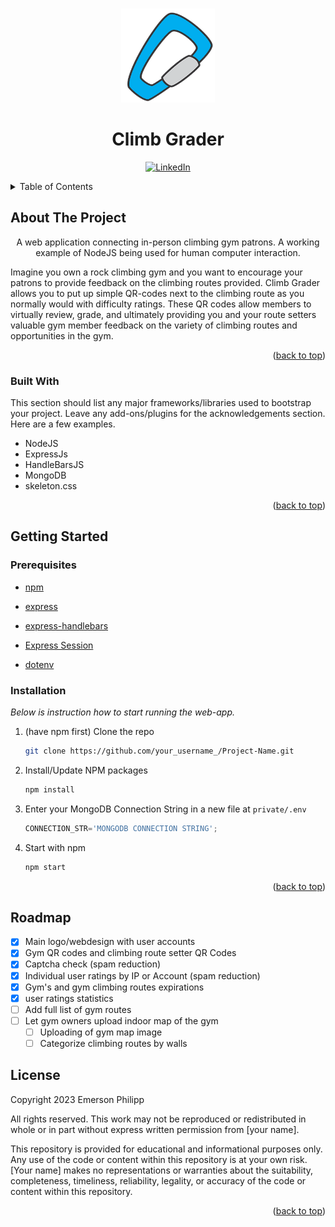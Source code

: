 
<!-- Improved compatibility of back to top link: See: https://github.com/othneildrew/Best-README-Template/pull/73 -->
<a name="readme-top"></a>
<!--
*** Thanks for checking out the Best-README-Template. If you have a suggestion
*** that would make this better, please fork the repo and create a pull request
*** or simply open an issue with the tag "enhancement".
*** Don't forget to give the project a star!
*** Thanks again! Now go create something AMAZING! :D
-->



<!-- PROJECT SHIELDS -->
<!--
*** I'm using markdown "reference style" links for readability.
*** Reference links are enclosed in brackets [ ] instead of parentheses ( ).
*** See the bottom of this document for the declaration of the reference variables
*** for contributors-url, forks-url, etc. This is an optional, concise syntax you may use.
*** https://www.markdownguide.org/basic-syntax/#reference-style-links
-->



<!-- PROJECT LOGO -->
<br />
<div align="center">
  <a href="https://github.com/knaxel/Climb-Grader">
    <img src="https://github.com/knaxel/Climb-Grader/blob/main/public/images/logo_light.png?raw=true" alt="Logo" width="150" height="150">
  </a>

  <h1 align="center">Climb Grader</h1>

[![LinkedIn][linkedin-shield]][linkedin-url]

[linkedin-url]: https://www.linkedin.com/in/e-m-
</div>



<!-- TABLE OF CONTENTS -->
<details>
  <summary>Table of Contents</summary>
  <ol>
    <li>
      <a href="#about-the-project">About The Project</a>
      <ul>
        <li><a href="#built-with">Built With</a></li>
      </ul>
    </li>
    <li>
      <a href="#getting-started">Getting Started</a>
      <ul>
        <li><a href="#prerequisites">Prerequisites</a></li>
        <li><a href="#installation">Installation</a></li>
      </ul>
    </li>
    <li><a href="#roadmap">License</a></li>
    <li><a href="#license">License</a></li>
  </ol>
</details>



<!-- ABOUT THE PROJECT -->
## About The Project

  <p align="center">
    A web application connecting in-person climbing gym patrons. A working example of NodeJS being used for human computer interaction. 
  </p>
  <p align="">
    Imagine you own a rock climbing gym and you want to encourage your patrons to provide feedback on the climbing routes provided. 
    Climb Grader allows you to put up simple QR-codes next to the climbing route as you normally would with difficulty ratings.
    These QR codes allow members to virtually review, grade, and ultimately providing you and your route setters valuable gym member feedback on the variety of climbing routes and opportunities in the gym.
  </p>
  
<!-- [![IMAGE ALT TEXT HERE](https://img.youtube.com/vi/8IIgYCVqt5k/0.jpg)](https://www.youtube.com/watch?v8IIgYCVqt5k) -->

<p align="right">(<a href="#readme-top">back to top</a>)</p>

### Built With

This section should list any major frameworks/libraries used to bootstrap your project. Leave any add-ons/plugins for the acknowledgements section. Here are a few examples.

- NodeJS 
- ExpressJs
- HandleBarsJS
- MongoDB
- skeleton.css

<p align="right">(<a href="#readme-top">back to top</a>)</p>



<!-- GETTING STARTED -->
## Getting Started

### Prerequisites

- [npm](https://www.npmjs.com) 


- [express](https://www.npmjs.com/package/express)
- [express-handlebars](https://www.npmjs.com/package/express-handlebars)
- [Express Session](https://www.npmjs.com/package/express-session)
- [dotenv](https://www.npmjs.com/package/dotenv)

### Installation

_Below is instruction how to start running the web-app._

1. (have npm first) Clone the repo
   ```sh
   git clone https://github.com/your_username_/Project-Name.git
   ```
2. Install/Update NPM packages
   ```sh
   npm install
   ```
3. Enter your MongoDB Connection String in a new file at `private/.env`
   ```js
   CONNECTION_STR='MONGODB CONNECTION STRING';
   ```
4. Start with npm
   ```sh
   npm start
   ```

<p align="right">(<a href="#readme-top">back to top</a>)</p>

## Roadmap

- [x] Main logo/webdesign with user accounts
- [x] Gym QR codes and climbing route setter QR Codes
- [x] Captcha check (spam reduction)
- [x] Individual user ratings by IP or Account (spam reduction)
- [x] Gym's and gym climbing routes expirations
- [x] user ratings statistics
- [ ] Add full list of gym routes
- [ ] Let gym owners upload indoor map of the gym 
  - [ ] Uploading of gym map image
  - [ ] Categorize climbing routes by walls

<!-- LICENSE -->
## License

Copyright 2023 Emerson Philipp

All rights reserved. This work may not be reproduced or redistributed in whole or in part without express written permission from [your name].

This repository is provided for educational and informational purposes only. Any use of the code or content within this repository is at your own risk. [Your name] makes no representations or warranties about the suitability, completeness, timeliness, reliability, legality, or accuracy of the code or content within this repository.

<p align="right">(<a href="#readme-top">back to top</a>)</p>




<!-- MARKDOWN LINKS & IMAGES -->
<!-- https://www.markdownguide.org/basic-syntax/#reference-style-links -->
[contributors-shield]: https://img.shields.io/github/contributors/othneildrew/Best-README-Template.svg?style=for-the-badge
[contributors-url]: https://github.com/othneildrew/Best-README-Template/graphs/contributors
[forks-shield]: https://img.shields.io/github/forks/othneildrew/Best-README-Template.svg?style=for-the-badge
[stars-shield]: https://img.shields.io/github/stars/othneildrew/Best-README-Template.svg?style=for-the-badge
[issues-shield]: https://img.shields.io/github/issues/othneildrew/Best-README-Template.svg?style=for-the-badge
[license-shield]: https://img.shields.io/github/license/othneildrew/Best-README-Template.svg?style=for-the-badge
[linkedin-shield]: https://img.shields.io/badge/-LinkedIn-black.svg?style=for-the-badge&logo=linkedin&colorB=555
[product-screenshot]: images/screenshot.png
[Next.js]: https://img.shields.io/badge/next.js-000000?style=for-the-badge&logo=nextdotjs&logoColor=white
[Next-url]: https://nextjs.org/
[React.js]: https://img.shields.io/badge/React-20232A?style=for-the-badge&logo=react&logoColor=61DAFB
[React-url]: https://reactjs.org/
[Vue.js]: https://img.shields.io/badge/Vue.js-35495E?style=for-the-badge&logo=vuedotjs&logoColor=4FC08D
[Vue-url]: https://vuejs.org/
[Angular.io]: https://img.shields.io/badge/Angular-DD0031?style=for-the-badge&logo=angular&logoColor=white
[Angular-url]: https://angular.io/
[Svelte.dev]: https://img.shields.io/badge/Svelte-4A4A55?style=for-the-badge&logo=svelte&logoColor=FF3E00
[Svelte-url]: https://svelte.dev/
[Laravel.com]: https://img.shields.io/badge/Laravel-FF2D20?style=for-the-badge&logo=laravel&logoColor=white
[Laravel-url]: https://laravel.com
[Bootstrap.com]: https://img.shields.io/badge/Bootstrap-563D7C?style=for-the-badge&logo=bootstrap&logoColor=white
[Bootstrap-url]: https://getbootstrap.com
[JQuery.com]: https://img.shields.io/badge/jQuery-0769AD?style=for-the-badge&logo=jquery&logoColor=white
[JQuery-url]: https://jquery.com 


